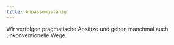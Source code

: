 ```yaml
---
title: Anpassungsfähig
---
```


Wir verfolgen pragmatische Ansätze und gehen manchmal auch unkonventionelle Wege.
